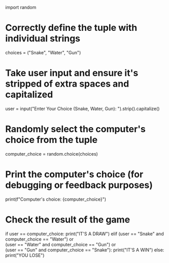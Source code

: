 import random

# Correctly define the tuple with individual strings
choices = ("Snake", "Water", "Gun")

# Take user input and ensure it's stripped of extra spaces and capitalized
user = input("Enter Your Choice (Snake, Water, Gun): ").strip().capitalize()

# Randomly select the computer's choice from the tuple
computer_choice = random.choice(choices)

# Print the computer's choice (for debugging or feedback purposes)
print(f"Computer's choice: {computer_choice}")

# Check the result of the game
if user == computer_choice:
    print("IT'S A DRAW")
elif (user == "Snake" and computer_choice == "Water") or \
     (user == "Water" and computer_choice == "Gun") or \
     (user == "Gun" and computer_choice == "Snake"):
    print("IT'S A WIN")
else:
    print("YOU LOSE")
